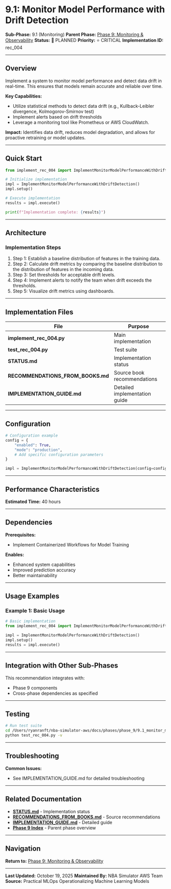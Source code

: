 # 9.1: Monitor Model Performance with Drift Detection

**Sub-Phase:** 9.1 (Monitoring)
**Parent Phase:** [Phase 9: Monitoring & Observability](../PHASE_9_INDEX.md)
**Status:** 🔵 PLANNED
**Priority:** ⭐ CRITICAL
**Implementation ID:** rec_004

---

## Overview

Implement a system to monitor model performance and detect data drift in real-time. This ensures that models remain accurate and reliable over time.

**Key Capabilities:**
- Utilize statistical methods to detect data drift (e.g., Kullback-Leibler divergence, Kolmogorov-Smirnov test)
- Implement alerts based on drift thresholds
- Leverage a monitoring tool like Prometheus or AWS CloudWatch.

**Impact:**
Identifies data drift, reduces model degradation, and allows for proactive retraining or model updates.

---

## Quick Start

```python
from implement_rec_004 import ImplementMonitorModelPerformanceWithDriftDetection

# Initialize implementation
impl = ImplementMonitorModelPerformanceWithDriftDetection()
impl.setup()

# Execute implementation
results = impl.execute()

print(f"Implementation complete: {results}")
```

---

## Architecture

### Implementation Steps

1. Step 1: Establish a baseline distribution of features in the training data.
2. Step 2: Calculate drift metrics by comparing the baseline distribution to the distribution of features in the incoming data.
3. Step 3: Set thresholds for acceptable drift levels.
4. Step 4: Implement alerts to notify the team when drift exceeds the thresholds.
5. Step 5: Visualize drift metrics using dashboards.

---

## Implementation Files

| File | Purpose |
|------|---------|
| **implement_rec_004.py** | Main implementation |
| **test_rec_004.py** | Test suite |
| **STATUS.md** | Implementation status |
| **RECOMMENDATIONS_FROM_BOOKS.md** | Source book recommendations |
| **IMPLEMENTATION_GUIDE.md** | Detailed implementation guide |

---

## Configuration

```python
# Configuration example
config = {
    "enabled": True,
    "mode": "production",
    # Add specific configuration parameters
}

impl = ImplementMonitorModelPerformanceWithDriftDetection(config=config)
```

---

## Performance Characteristics

**Estimated Time:** 40 hours

---

## Dependencies

**Prerequisites:**
- Implement Containerized Workflows for Model Training

**Enables:**
- Enhanced system capabilities
- Improved prediction accuracy
- Better maintainability

---

## Usage Examples

### Example 1: Basic Usage

```python
# Basic implementation
from implement_rec_004 import ImplementMonitorModelPerformanceWithDriftDetection

impl = ImplementMonitorModelPerformanceWithDriftDetection()
impl.setup()
results = impl.execute()
```

---

## Integration with Other Sub-Phases

This recommendation integrates with:
- Phase 9 components
- Cross-phase dependencies as specified

---

## Testing

```bash
# Run test suite
cd /Users/ryanranft/nba-simulator-aws/docs/phases/phase_9/9.1_monitor_model_performance_with_drift_detection
python test_rec_004.py -v
```

---

## Troubleshooting

**Common Issues:**
- See IMPLEMENTATION_GUIDE.md for detailed troubleshooting

---

## Related Documentation

- **[STATUS.md](STATUS.md)** - Implementation status
- **[RECOMMENDATIONS_FROM_BOOKS.md](RECOMMENDATIONS_FROM_BOOKS.md)** - Source recommendations
- **[IMPLEMENTATION_GUIDE.md](IMPLEMENTATION_GUIDE.md)** - Detailed guide
- **[Phase 9 Index](../PHASE_9_INDEX.md)** - Parent phase overview

---

## Navigation

**Return to:** [Phase 9: Monitoring & Observability](../PHASE_9_INDEX.md)

---

**Last Updated:** October 19, 2025
**Maintained By:** NBA Simulator AWS Team
**Source:** Practical MLOps  Operationalizing Machine Learning Models
